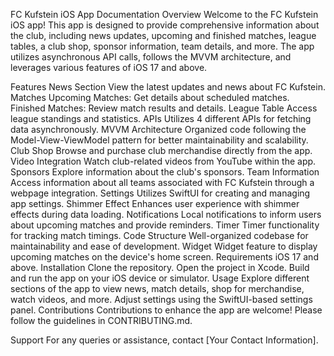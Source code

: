 FC Kufstein iOS App Documentation
Overview
Welcome to the FC Kufstein iOS app! This app is designed to provide comprehensive information about the club, including news updates, upcoming and finished matches, league tables, a club shop, sponsor information, team details, and more. The app utilizes asynchronous API calls, follows the MVVM architecture, and leverages various features of iOS 17 and above.

Features
News Section
View the latest updates and news about FC Kufstein.
Matches
Upcoming Matches: Get details about scheduled matches.
Finished Matches: Review match results and details.
League Table
Access league standings and statistics.
APIs
Utilizes 4 different APIs for fetching data asynchronously.
MVVM Architecture
Organized code following the Model-View-ViewModel pattern for better maintainability and scalability.
Club Shop
Browse and purchase club merchandise directly from the app.
Video Integration
Watch club-related videos from YouTube within the app.
Sponsors
Explore information about the club's sponsors.
Team Information
Access information about all teams associated with FC Kufstein through a webpage integration.
Settings
Utilizes SwiftUI for creating and managing app settings.
Shimmer Effect
Enhances user experience with shimmer effects during data loading.
Notifications
Local notifications to inform users about upcoming matches and provide reminders.
Timer
Timer functionality for tracking match timings.
Code Structure
Well-organized codebase for maintainability and ease of development.
Widget
Widget feature to display upcoming matches on the device's home screen.
Requirements
iOS 17 and above.
Installation
Clone the repository.
Open the project in Xcode.
Build and run the app on your iOS device or simulator.
Usage
Explore different sections of the app to view news, match details, shop for merchandise, watch videos, and more.
Adjust settings using the SwiftUI-based settings panel.
Contributions
Contributions to enhance the app are welcome! Please follow the guidelines in CONTRIBUTING.md.

Support
For any queries or assistance, contact [Your Contact Information].
